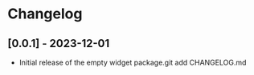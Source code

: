# Changelog

## [0.0.1] - 2023-12-01
- Initial release of the empty widget package.git add CHANGELOG.md